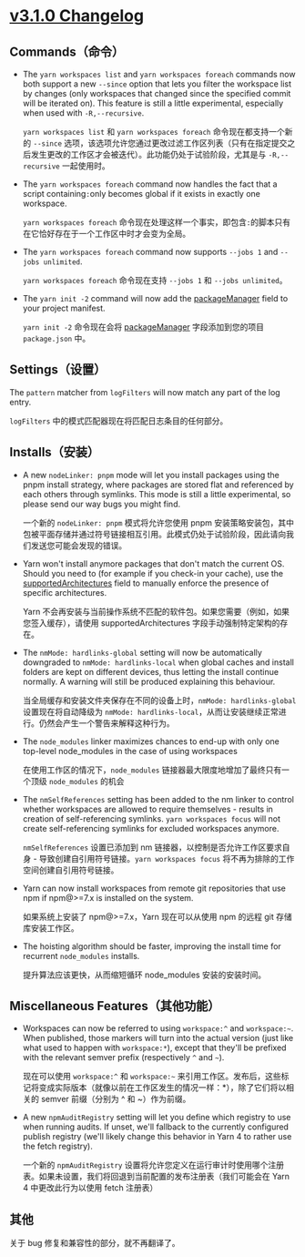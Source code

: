 # [v3.1.0 Changelog](https://github.com/yarnpkg/berry/blob/7758c0cf4df7361007d31be4078d74c8d2001fe4/CHANGELOG.md#310)

## Commands（命令）

- The `yarn workspaces list` and `yarn workspaces foreach` commands now both support a new `--since` option that lets you filter the workspace list by changes (only workspaces that changed since the specified commit will be iterated on). This feature is still a little experimental, especially when used with `-R,--recursive`.

  `yarn workspaces list` 和 `yarn workspaces foreach` 命令现在都支持一个新的 `--since` 选项，该选项允许您通过更改过滤工作区列表（只有在指定提交之后发生更改的工作区才会被迭代）。此功能仍处于试验阶段，尤其是与 `-R,--recursive` 一起使用时。

- The `yarn workspaces foreach` command now handles the fact that a script containing`:`only becomes global if it exists in exactly one workspace.

  `yarn workspaces foreach` 命令现在处理这样一个事实，即包含`:`的脚本只有在它恰好存在于一个工作区中时才会变为全局。

- The `yarn workspaces foreach` command now supports `--jobs 1` and `--jobs unlimited`.

  `yarn workspaces foreach` 命令现在支持 `--jobs 1` 和 `--jobs unlimited`。

- The `yarn init -2` command will now add the [packageManager](https://nodejs.org/api/packages.html#packagemanager) field to your project manifest.

  `yarn init -2` 命令现在会将 [packageManager](https://nodejs.org/api/packages.html#packagemanager) 字段添加到您的项目 `package.json` 中。

## Settings（设置）

The `pattern` matcher from `logFilters` will now match any part of the log entry.

`logFilters` 中的模式匹配器现在将匹配日志条目的任何部分。

## Installs（安装）

- A new `nodeLinker: pnpm` mode will let you install packages using the pnpm install strategy, where packages are stored flat and referenced by each others through symlinks. This mode is still a little experimental, so please send our way bugs you might find.

  一个新的 `nodeLinker: pnpm` 模式将允许您使用 pnpm 安装策略安装包，其中包被平面存储并通过符号链接相互引用。此模式仍处于试验阶段，因此请向我们发送您可能会发现的错误。

- Yarn won't install anymore packages that don't match the current OS. Should you need to (for example if you check-in your cache), use the [supportedArchitectures](https://yarnpkg.com/configuration/yarnrc#supportedArchitectures) field to manually enforce the presence of specific architectures.

  Yarn 不会再安装与当前操作系统不匹配的软件包。如果您需要（例如，如果您签入缓存），请使用 supportedArchitectures 字段手动强制特定架构的存在。

- The `nmMode: hardlinks-global` setting will now be automatically downgraded to `nmMode: hardlinks-local` when global caches and install folders are kept on different devices, thus letting the install continue normally. A warning will still be produced explaining this behaviour.

  当全局缓存和安装文件夹保存在不同的设备上时，`nmMode: hardlinks-global` 设置现在将自动降级为 `nmMode: hardlinks-local`，从而让安装继续正常进行。仍然会产生一个警告来解释这种行为。

- The `node_modules` linker maximizes chances to end-up with only one top-level node_modules in the case of using workspaces

  在使用工作区的情况下，`node_modules` 链接器最大限度地增加了最终只有一个顶级 `node_modules` 的机会

- The `nmSelfReferences` setting has been added to the nm linker to control whether workspaces are allowed to require themselves - results in creation of self-referencing symlinks. `yarn workspaces focus` will not create self-referencing symlinks for excluded workspaces anymore.

  `nmSelfReferences` 设置已添加到 nm 链接器，以控制是否允许工作区要求自身 - 导致创建自引用符号链接。`yarn workspaces focus` 将不再为排除的工作空间创建自引用符号链接。

- Yarn can now install workspaces from remote git repositories that use npm if npm@>=7.x is installed on the system.

  如果系统上安装了 npm@>=7.x，Yarn 现在可以从使用 npm 的远程 git 存储库安装工作区。

- The hoisting algorithm should be faster, improving the install time for recurrent `node_modules` installs.

  提升算法应该更快，从而缩短循环 node_modules 安装的安装时间。

## Miscellaneous Features（其他功能）

- Workspaces can now be referred to using `workspace:^` and `workspace:~`. When published, those markers will turn into the actual version (just like what used to happen with `workspace:*`), except that they'll be prefixed with the relevant semver prefix (respectively `^` and `~`).

  现在可以使用 `workspace:^` 和 `workspace:~` 来引用工作区。发布后，这些标记将变成实际版本（就像以前在工作区发生的情况一样：\*），除了它们将以相关的 semver 前缀（分别为 ^ 和 ~）作为前缀。

- A new `npmAuditRegistry` setting will let you define which registry to use when running audits. If unset, we'll fallback to the currently configured publish registry (we'll likely change this behavior in Yarn 4 to rather use the fetch registry).

  一个新的 `npmAuditRegistry` 设置将允许您定义在运行审计时使用哪个注册表。如果未设置，我们将回退到当前配置的发布注册表（我们可能会在 Yarn 4 中更改此行为以使用 fetch 注册表）

## 其他

关于 bug 修复和兼容性的部分，就不再翻译了。
